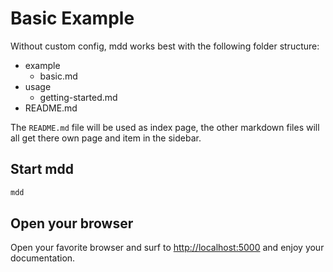 # Basic Example

Without custom config, mdd works best with the following folder structure:

- example
    - basic.md
- usage
    - getting-started.md
- README.md

The `README.md` file will be used as index page, the other markdown files will all get there own page and item in the sidebar.

## Start mdd

```bash
mdd
```

## Open your browser

Open your favorite browser and surf to [http://localhost:5000](http://localhost:5000) and enjoy your documentation.
